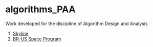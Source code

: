 # algorithms_PAA
Work developed for the discipline of Algorithm Design and Analysis

1. [Skyline](https://github.com/RooD7/algorithms_PAA/tree/master/01_skyline)
2. [BR-US Space Program](https://github.com/RooD7/algorithms_PAA/tree/master/02_BR-US_SpaceProgram)